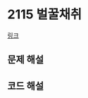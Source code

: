 # 2115 벌꿀채취

[링크](https://swexpertacademy.com/main/code/problem/problemDetail.do?contestProbId=AV5V4A46AdIDFAWu)

## 문제 해설

## 코드 해설